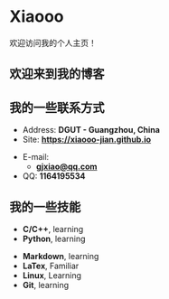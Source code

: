# Xiaooo

欢迎访问我的个人主页！
<!-- slide -->

## 欢迎来到我的博客

<!-- slide vertical=true -->

## 我的一些联系方式

- Address: **DGUT  - Guangzhou, China**
- Site: **<https://xiaooo-jian.github.io>**

<!-- slide vertical=true -->

- E-mail:
  - **[gjxiao@qq.com](mailto:gjxiao@qq.com)**
- QQ: **1164195534**

<!-- slide -->


## 我的一些技能

<!-- slide vertical=true -->

- **C/C++**, learning
- **Python**, learning

<!-- slide vertical=true -->

- **Markdown**, learning
- **LaTex**, Familiar
- **Linux**, Learning
- **Git**, learning

<!-- slide -->

